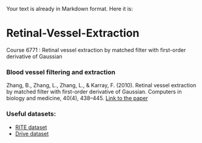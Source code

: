 Your text is already in Markdown format. Here it is:

# Retinal-Vessel-Extraction
Course 6771 : Retinal vessel extraction by matched filter with first-order derivative of Gaussian

### Blood vessel filtering and extraction
Zhang, B., Zhang, L., Zhang, L., & Karray, F. (2010). Retinal vessel extraction by matched filter with first-order derivative of Gaussian. Computers in biology and medicine, 40(4), 438–445.
[Link to the paper](https://doi.org/10.1016/j.compbiomed.2010.02.008)

### Useful datasets: 
- [RITE dataset](https://medicine.uiowa.edu/eye/rite-dataset)
- [Drive dataset](https://www.kaggle.com/datasets/andrewmvd/drive-digital-retinal-images-for-vessel-extraction)
